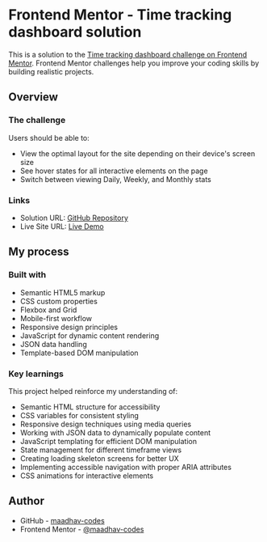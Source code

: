 # Frontend Mentor - Time tracking dashboard solution

This is a solution to the [Time tracking dashboard challenge on Frontend Mentor](https://www.frontendmentor.io/challenges/time-tracking-dashboard-UIQ7167Jw). Frontend Mentor challenges help you improve your coding skills by building realistic projects.

## Overview

### The challenge

Users should be able to:

- View the optimal layout for the site depending on their device's screen size
- See hover states for all interactive elements on the page
- Switch between viewing Daily, Weekly, and Monthly stats

### Links

- Solution URL: [GitHub Repository](https://github.com/maadhav-codes/fm-time-tracking-dashboard-solution)
- Live Site URL: [Live Demo](https://maadhav-codes.github.io/fm-time-tracking-dashboard-solution/)

## My process

### Built with

- Semantic HTML5 markup
- CSS custom properties
- Flexbox and Grid
- Mobile-first workflow
- Responsive design principles
- JavaScript for dynamic content rendering
- JSON data handling
- Template-based DOM manipulation

### Key learnings

This project helped reinforce my understanding of:

- Semantic HTML structure for accessibility
- CSS variables for consistent styling
- Responsive design techniques using media queries
- Working with JSON data to dynamically populate content
- JavaScript templating for efficient DOM manipulation
- State management for different timeframe views
- Creating loading skeleton screens for better UX
- Implementing accessible navigation with proper ARIA attributes
- CSS animations for interactive elements

## Author

- GitHub - [maadhav-codes](https://github.com/maadhav-codes)
- Frontend Mentor - [@maadhav-codes](https://www.frontendmentor.io/profile/maadhav-codes)
